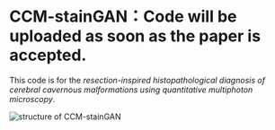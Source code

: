 # CCM-stainGAN：Code will be uploaded as soon as the paper is accepted.

This code is for the _resection-inspired histopathological diagnosis of cerebral cavernous malformations using quantitative multiphoton microscopy_.

![structure of CCM-stainGAN](/figures/structure.png)
